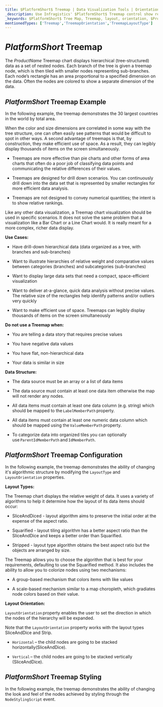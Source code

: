 ```yaml
---
title: $PlatformShort$ Treemap | Data Visualization Tools | Orientation | Layout | Data Binding | Infragistics
_description: Use Infragistics' $PlatformShort$ Treemap control show relative weighting of data points at more than one level supporting strip, squarified, and slice-and-dice algorithms. Learn about $ProductName$ treemap!
_keywords: $PlatformShort$ Tree Map, Treemap, layout, orientation, $ProductName$, Infragistics
mentionedTypes: ['Treemap','TreemapOrientation','TreemapLayoutType']
---
```

# $PlatformShort$ Treemap
The $ProductName$ Treemap chart displays hierarchical (tree-structured) data as a set of nested nodes. Each branch of the tree is given a treemap node, which is then tiled with smaller nodes representing sub-branches. Each node’s rectangle has an area proportional to a specified dimension on the data. Often the nodes are colored to show a separate dimension of the data. 

## $PlatformShort$ Treemap Example

In the following example, the treemap demonstrates the 30 largest countries in the world by total area. 

<code-view style="height: 600px"
           data-demos-base-url="{environment:dvDemosBaseUrl}"
           iframe-src="{environment:dvDemosBaseUrl}/charts/tree-map-overview"
           alt="$PlatformShort$ Treemap Example"
           github-src="charts/tree-map/overview">
</code-view>

<div class="divider--half"></div>

When the color and size dimensions are correlated in some way with the tree structure, one can often easily see patterns that would be difficult to spot in other ways. A second advantage of treemaps is that, by construction, they make efficient use of space. As a result, they can legibly display thousands of items on the screen simultaneously.

- Treemaps are more effective than pie charts and other forms of area charts that often do a poor job of classifying data points and communicating the relative differences of their values. 

- Treemaps are designed for drill down scenarios. You can continuously drill down into the data set that is represented by smaller rectangles for more efficient data analysis.  

- Treemaps are not designed to convey numerical quantities; the intent is to show relative rankings. 

Like any other data visualization, a Treemap chart visualization should be used in specific scenarios. It does not solve the same problem that a visualization like a Bar Chart or a Line Chart would. It is really meant for a more complex, richer data display. 

<b>Use Cases:</b> 

- Have drill-down hierarchical data (data organized as a tree, with branches and sub-branches) 

- Want to illustrate hierarchies of relative weight and comparative values between categories (branches) and subcategories (sub-branches) 

- Want to display large data sets that need a compact, space-efficient visualization 

- Want to deliver at-a-glance, quick data analysis without precise values. The relative size of the rectangles help identify patterns and/or outliers very quickly 

- Want to make efficient use of space. Treemaps can legibly display thousands of items on the screen simultaneously 

<b>Do not use a Treemap when:</b>

- You are telling a data story that requires precise values 

- You have negative data values 

- You have flat, non-hierarchical data  

- Your data is similar in size  

<b>Data Structure:</b>

- The data source must be an array or a list of data items 

- The data source must contain at least one data item otherwise the map will not render any nodes. 

- All data items must contain at least one data column (e.g. string) which should be mapped to the `LabelMemberPath` property. 

- All data items must contain at least one numeric data column which should be mapped using the `ValueMemberPath` property. 
- To categorize data into organized tiles you can optionally use `ParentIdMemberPath` and `IdMemberPath`.

## $PlatformShort$ Treemap Configuration

In the following example, the treemap demonstrates the ability of changing it's algorithmic structure by modifying the `LayoutType` and `LayoutOrientation` properties. 

<code-view style="height: 600px"
           data-demos-base-url="{environment:dvDemosBaseUrl}"
           iframe-src="{environment:dvDemosBaseUrl}/charts/tree-map-layout-configuration"
           alt="$PlatformShort$ Treemap Layout Configuration"
           github-src="charts/tree-map/layout-configuration">
</code-view>

<div class="divider--half"></div>

<b>Layout Types:</b>

The Treemap chart displays the relative weight of data. It uses a variety of algorithms to help it determine how the layout of its data items should occur: 

- SliceAndDiced - layout algorithm aims to preserve the initial order at the expense of the aspect ratio. 

- Squarified - layout tiling algorithm has a better aspect ratio than the SliceAndDice and keeps a better order than Squarified. 

- Stripped - layout type algorithm obtains the best aspect ratio but the objects are arranged by size. 

The Treemap allows you to choose the algorithm that is best for your requirements, defaulting to use the Squarified method. It also includes the ability to allow you to colorize nodes using two mechanisms: 

- A group-based mechanism that colors items with like values 

- A scale-based mechanism similar to a map choropleth, which gradiates node colors based on their value. 

<b>Layout Orientation:</b>

`LayoutOrientation` property enables the user to set the direction in which the nodes of the hierarchy will be expanded. 

Note that the `LayoutOrientation` property works with the layout types SliceAndDice and Strip. 

- `Horizontal` – the child nodes are going to be stacked horizontally(SliceAndDice). 

- `Vertical` – the child nodes are going to be stacked vertically (SliceAndDice). 

## $PlatformShort$ Treemap Styling

In the following example, the treemap demonstrates the ability of changing the look and feel of the nodes achieved by styling through the `NodeStylingScript` event.

<code-view style="height: 600px"
           data-demos-base-url="{environment:dvDemosBaseUrl}"
           iframe-src="{environment:dvDemosBaseUrl}/charts/tree-map-styling"
           alt="$PlatformShort$ Treemap Styling"
           github-src="charts/tree-map/styling">
</code-view>

<div class="divider--half"></div>
